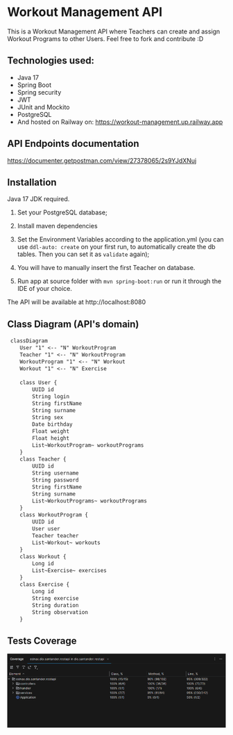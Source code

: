 # Workout Management API
This is a Workout Management API where Teachers can create and assign Workout Programs
to other Users. Feel free to fork and contribute :D

## Technologies used: 
- Java 17
- Spring Boot
- Spring security
- JWT
- JUnit and Mockito
- PostgreSQL
- And hosted on Railway on: https://workout-management.up.railway.app

## API Endpoints documentation

https://documenter.getpostman.com/view/27378065/2s9YJdXNuj

## Installation

Java 17 JDK required.

1. Set your PostgreSQL database;

2. Install maven dependencies

3. Set the Environment Variables according to the application.yml 
(you can use ```ddl-auto: create``` on your first run, to automatically create the db tables. Then you can set it as ```validate``` again);

4. You will have to manually insert the first Teacher on database.

5. Run app at source folder with ```mvn spring-boot:run``` or run it through the IDE of your choice.

The API will be available at http://localhost:8080

## Class Diagram (API's domain)

```mermaid
 classDiagram
    User "1" <-- "N" WorkoutProgram
    Teacher "1" <-- "N" WorkoutProgram
    WorkoutProgram "1" <-- "N" Workout
    Workout "1" <-- "N" Exercise

    class User {
        UUID id
        String login
        String firstName
        String surname
        String sex
        Date birthday
        Float weight
        Float height
        List~WorkoutProgram~ workoutPrograms
    }
    class Teacher {
        UUID id
        String username
        String password
        String firstName
        String surname
        List~WorkoutPrograms~ workoutPrograms
    }
    class WorkoutProgram {
        UUID id
        User user
        Teacher teacher
        List~Workout~ workouts
    }
    class Workout {
        Long id
        List~Exercise~ exercises
    }
    class Exercise {
        Long id
        String exercise
        String duration
        String observation
    }
```

## Tests Coverage

![Tests Coverage](src/test/resources/testsCoverage.png)
